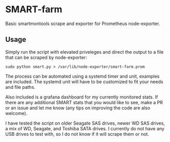 # SMART-farm
Basic smartmontools scrape and exporter for Prometheus node-exporter.

## Usage
Simply run the script with elevated priveleges and direct the output to a file that can be scraped by node-exporter:

```sudo python smart.py > /var/lib/node-exporter/smart-farm.prom```

The process can be automated using a systemd timer and unit, examples are included. The systemd unit will have to be customized to fit your needs and file paths.

Also included is a grafana dashboard for my currently monitored stats. If there are any additional SMART stats that you would like to see, make a PR or an issue and let me know (any tips on improving the code are also welcome).

I have tested the script on older Seagate SAS drives, newer WD SAS drives, a mix of WD, Seagate, and Toshiba SATA drives. I currently do not have any USB drives to test with, so I do not know if it will scrape them or not.

